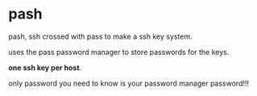 # pash
pash, ssh crossed with pass to make a ssh key system.

uses the pass password manager to store passwords for the keys.

**one ssh key per host**.

only password you need to know is your password manager password!!!
